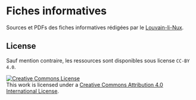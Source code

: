
# Fiches informatives

Sources et PDFs des fiches informatives rédigées par le [Louvain-li-Nux](http://louvainlinux.org).

## License

Sauf mention contraire, les ressources sont disponibles sous license `CC-BY 4.0`.

<a rel="license" href="http://creativecommons.org/licenses/by/4.0/">
<img alt="Creative Commons License" style="border-width:0" src="https://i.creativecommons.org/l/by/4.0/88x31.png" /></a>
<br />This work is licensed under a
<a rel="license" href="http://creativecommons.org/licenses/by/4.0/">Creative Commons Attribution 4.0 International License</a>.

